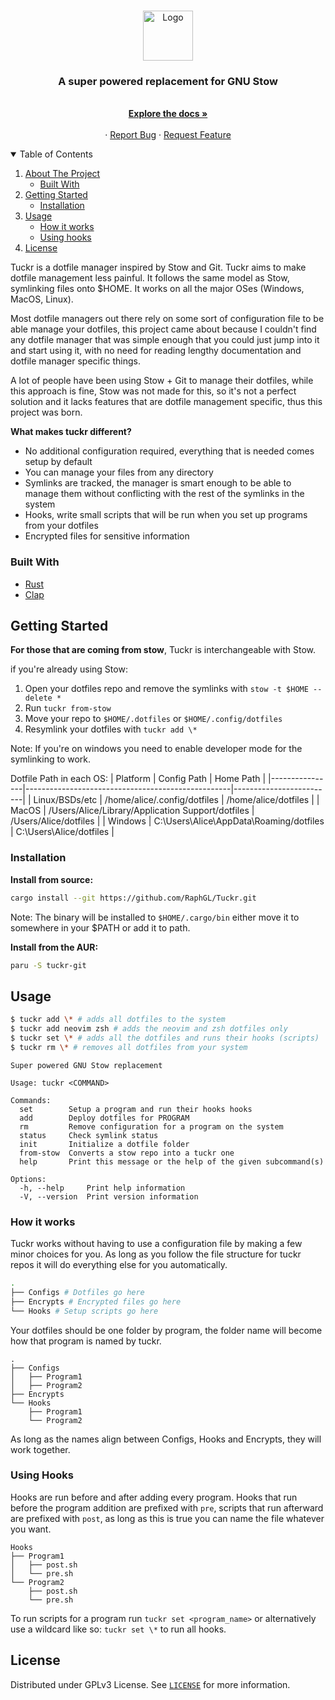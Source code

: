 <!-- PROJECT LOGO -->
<br />
<p align="center">
  <a href="https://github.com/RaphGL/Tuckr">
    <img src="logo.png" alt="Logo" height="80">
  </a>

  <h3 align="center">A super powered replacement for GNU Stow</h3>
  <p align="center">
    <br />
    <a href="https://github.com/RaphGL/Tuckr"><strong>Explore the docs »</strong></a>
    <br />
    <br />
    ·
    <a href="https://github.com/RaphGL/Tuckr/issues">Report Bug</a>
    ·
    <a href="https://github.com/RaphGL/Tuckr/issues">Request Feature</a>
  </p>
</p>

<!-- TABLE OF CONTENTS -->
<details open="open">
  <summary>Table of Contents</summary>
  <ol>
    <li>
      <a href="#about-the-project">About The Project</a>
      <ul>
        <li><a href="#built-with">Built With</a></li>
      </ul>
    </li>
    <li>
      <a href="#getting-started">Getting Started</a>
      <ul>
        <li><a href="#installation">Installation</a></li>
      </ul>
    </li>
    <li><a href="#usage">Usage</a>
      <ul>
        <li><a href="#how-it-works">How it works</a></li>
        <li><a href="#using-hooks">Using hooks</a></li>
      </ul>
    </li>
    <li><a href="#license">License</a></li>
  </ol>
</details>

<!-- ABOUT THE PROJECT -->

Tuckr is a dotfile manager inspired by Stow and Git. Tuckr aims to make dotfile management less painful. It follows the same model as Stow, symlinking files onto $HOME. It works on all the major OSes (Windows, MacOS, Linux).  

Most dotfile managers out there rely on some sort of configuration file to be able manage your dotfiles, this project came about because I couldn't find any dotfile manager that was simple enough that you could just jump into it and start using it, with no need for reading lengthy documentation and dotfile manager specific things. 

A lot of people have been using Stow + Git to manage their dotfiles, while this approach is fine, Stow was not made for this, so it's not a perfect solution and it lacks features that are dotfile management specific, thus this project was born.

**What makes tuckr different?**

- No additional configuration required, everything that is needed comes setup by default
- You can manage your files from any directory
- Symlinks are tracked, the manager is smart enough to be able to manage them without conflicting with the rest of the symlinks in the system
- Hooks, write small scripts that will be run when you set up programs from your dotfiles
- Encrypted files for sensitive information


### Built With

- [Rust](https://www.rust-lang.org/)
- [Clap](https://github.com/clap-rs/clap)

<!-- GETTING STARTED -->

## Getting Started

**For those that are coming from stow**,
Tuckr is interchangeable with Stow.

if you're already using Stow:
1. Open your dotfiles repo and remove the symlinks with `stow -t $HOME --delete *`
2. Run `tuckr from-stow`
3. Move your repo to `$HOME/.dotfiles` or `$HOME/.config/dotfiles`
4. Resymlink your dotfiles with `tuckr add \*`

Note: If you're on windows you need to enable developer mode for the symlinking to work.

Dotfile Path in each OS:
| Platform       | Config Path                                       | Home Path               |
|----------------|---------------------------------------------------|-------------------------|
| Linux/BSDs/etc | /home/alice/.config/dotfiles                      | /home/alice/dotfiles    |
| MacOS          | /Users/Alice/Library/Application Support/dotfiles | /Users/Alice/dotfiles   |
| Windows        | C:\Users\Alice\AppData\Roaming/dotfiles           | C:\Users\Alice/dotfiles |

### Installation  

**Install from source:**
```sh
cargo install --git https://github.com/RaphGL/Tuckr.git
```
Note: The binary will be installed to `$HOME/.cargo/bin` either move it to somewhere in your $PATH or add it to path.

**Install from the AUR:**
```sh
paru -S tuckr-git
```


<!-- USAGE EXAMPLES -->

## Usage
```sh
$ tuckr add \* # adds all dotfiles to the system
$ tuckr add neovim zsh # adds the neovim and zsh dotfiles only
$ tuckr set \* # adds all the dotfiles and runs their hooks (scripts)
$ tuckr rm \* # removes all dotfiles from your system
```

```
Super powered GNU Stow replacement

Usage: tuckr <COMMAND>

Commands:
  set        Setup a program and run their hooks hooks
  add        Deploy dotfiles for PROGRAM
  rm         Remove configuration for a program on the system
  status     Check symlink status
  init       Initialize a dotfile folder
  from-stow  Converts a stow repo into a tuckr one
  help       Print this message or the help of the given subcommand(s)

Options:
  -h, --help     Print help information
  -V, --version  Print version information
```

### How it works

Tuckr works without having to use a configuration file by making a few minor choices for you. As long as you follow the file structure for tuckr repos it will do everything else for you automatically.

```sh
.
├── Configs # Dotfiles go here
├── Encrypts # Encrypted files go here
└── Hooks # Setup scripts go here
```

Your dotfiles should be one folder by program, the folder name will become how that program is named by tuckr.
```
.
├── Configs
│   ├── Program1
│   ├── Program2
├── Encrypts
└── Hooks
    ├── Program1
    └── Program2
```
As long as the names align between Configs, Hooks and Encrypts, they will work together.

### Using Hooks
Hooks are run before and after adding every program. Hooks that run before the program addition are prefixed with `pre`, scripts that run afterward are prefixed with `post`, as long as this is true you can name the file whatever you want.

```
Hooks
├── Program1
│   ├── post.sh
│   └── pre.sh
└── Program2
    ├── post.sh
    └── pre.sh
```
To run scripts for a program run `tuckr set <program_name>` or alternatively use a wildcard like so: `tuckr set \*` to run all hooks.


<!-- LICENSE -->

## License

Distributed under GPLv3 License. See [`LICENSE`](https://github.com/RaphGL/Tuckr/blob/main/LICENSE) for more information.
